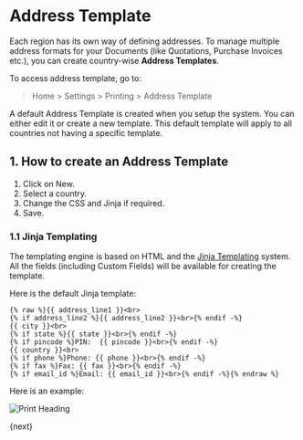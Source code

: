 <!-- add-breadcrumbs -->
# Address Template

Each region has its own way of defining addresses. To manage multiple address formats for your Documents (like Quotations, Purchase Invoices etc.), you can create country-wise **Address Templates**.

To access address template, go to:
> Home > Settings > Printing > Address Template

A default Address Template is created when you setup the system. You can either edit it or create a new template. This default template will apply to all countries not having a specific template.

## 1. How to create an  Address Template
1. Click on New.
1. Select a country.
1. Change the CSS and Jinja if required.
1. Save.

### 1.1 Jinja Templating
The templating engine is based on HTML and the [Jinja Templating](http://jinja.pocoo.org/docs/templates/) system. All the fields (including Custom Fields) will be available for creating the template.

Here is the default Jinja template:

	{% raw %}{{ address_line1 }}<br>
	{% if address_line2 %}{{ address_line2 }}<br>{% endif -%}
	{{ city }}<br>
	{% if state %}{{ state }}<br>{% endif -%}
	{% if pincode %}PIN:  {{ pincode }}<br>{% endif -%}
	{{ country }}<br>
	{% if phone %}Phone: {{ phone }}<br>{% endif -%}
	{% if fax %}Fax: {{ fax }}<br>{% endif -%}
	{% if email_id %}Email: {{ email_id }}<br>{% endif -%}{% endraw %}

Here is an example:

<img class="screenshot" alt="Print Heading" src="{{docs_base_url}}/assets/img/setup/print/address-format.png">

{next}
